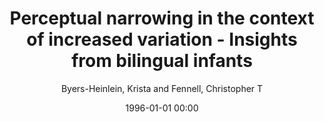 ---
layout: post
title: Perceptual narrowing in the context of increased variation - Insights from bilingual infants

date: 1996-01-01 00:00
author: Byers-Heinlein, Krista and Fennell, Christopher T
tags: ["bilingualism","early experience","infant","language acquisition","speech perception"]
journal: Developmental Psychobiology

link: https://doi.org/10.1002/dev.21167

year: 2014
---